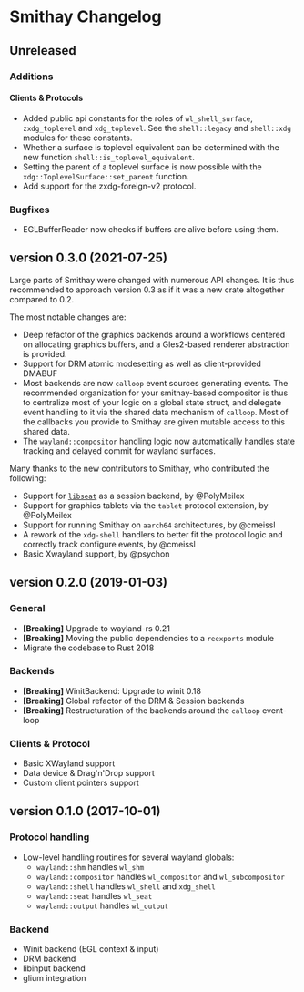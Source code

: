 # Smithay Changelog

## Unreleased

### Additions

#### Clients & Protocols

- Added public api constants for the roles of `wl_shell_surface`, `zxdg_toplevel` and `xdg_toplevel`. See the
  `shell::legacy` and `shell::xdg` modules for these constants.
- Whether a surface is toplevel equivalent can be determined with the new function `shell::is_toplevel_equivalent`. 
- Setting the parent of a toplevel surface is now possible with the `xdg::ToplevelSurface::set_parent` function.
- Add support for the zxdg-foreign-v2 protocol.

### Bugfixes

- EGLBufferReader now checks if buffers are alive before using them.

## version 0.3.0 (2021-07-25)

Large parts of Smithay were changed with numerous API changes. It is thus recommended to
approach version 0.3 as if it was a new crate altogether compared to 0.2.

The most notable changes are:

- Deep refactor of the graphics backends around a workflows centered on allocating graphics buffers,
  and a Gles2-based renderer abstraction is provided.
- Support for DRM atomic modesetting as well as client-provided DMABUF
- Most backends are now `calloop` event sources generating events. The recommended organization for
  your smithay-based compositor is thus to centralize most of your logic on a global state struct,
  and delegate event handling to it via the shared data mechanism of `calloop`. Most of the callbacks
  you provide to Smithay are given mutable access to this shared data.
- The `wayland::compositor` handling logic now automatically handles state tracking and delayed commit
  for wayland surfaces.

Many thanks to the new contributors to Smithay, who contributed the following:

- Support for [`libseat`](https://sr.ht/~kennylevinsen/seatd/) as a session backend, by
  @PolyMeilex
- Support for graphics tablets via the `tablet` protocol extension, by @PolyMeilex
- Support for running Smithay on `aarch64` architectures, by @cmeissl
- A rework of the `xdg-shell` handlers to better fit the protocol logic and correctly track configure
  events, by @cmeissl
- Basic Xwayland support, by @psychon

## version 0.2.0 (2019-01-03)

### General

- **[Breaking]** Upgrade to wayland-rs 0.21
- **[Breaking]** Moving the public dependencies to a `reexports` module
- Migrate the codebase to Rust 2018

### Backends

- **[Breaking]** WinitBackend: Upgrade to winit 0.18
- **[Breaking]** Global refactor of the DRM & Session backends
- **[Breaking]** Restructuration of the backends around the `calloop` event-loop

### Clients & Protocol

- Basic XWayland support
- Data device & Drag'n'Drop support
- Custom client pointers support

## version 0.1.0 (2017-10-01)

### Protocol handling

- Low-level handling routines for several wayland globals:
  - `wayland::shm` handles `wl_shm`
  - `wayland::compositor` handles `wl_compositor` and `wl_subcompositor`
  - `wayland::shell` handles `wl_shell` and `xdg_shell`
  - `wayland::seat` handles `wl_seat`
  - `wayland::output` handles `wl_output`

### Backend

- Winit backend (EGL context & input)
- DRM backend
- libinput backend
- glium integration
